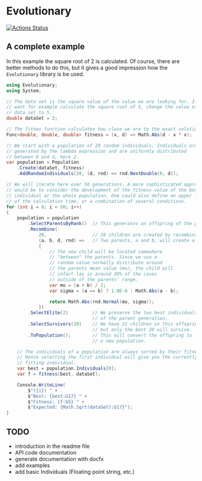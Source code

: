 # Evolutionary

[![Actions Status](https://github.com/quinmars/evolutionary/workflows/Unit%20Tests/badge.svg)](https://github.com/quinmars/evolutionary/actions)

## A complete example

In this example the square root of 2 is calculated. Of course, there are better methods to do this, but it gives a good impression how the `Evolutionary` library is be used.

```csharp
using Evolutionary;
using System;

// The data set is the square value of the value we are looking for. If you
// want for example calculate the square root of 5, change the value of the
// data set to 5.
double dataSet = 2;

// The fitnes function calculates how close we are to the exact solution.
Func<double, double, double> fitness = (x, d) => Math.Abs(d - x * x);

// We start with a population of 20 random individuals. Individuals are
// generated by the lambda expression and are uniformly distributed
// between 0 and d, here 2.
var population = Population
    .Create(dataSet, fitness)
    .AddRandomIndividuals(20, (d, rnd) => rnd.NextDouble(0, d));

// We will iterate here over 50 generations. A more sophisticated approach
// would be to consider the development of the fitness value of the best
// individual or the whole population. One could also define an upper limit
// of the calculation time, or a combination of several conditions.
for (int i = 0; i < 50; i++)
{
    population = population
        .SelectParentsByRank()  // This generates an offspring of the population
        .Recombine(
            20,                 // 20 children are created by recombination
            (a, b, d, rnd) =>   // Two parents, a and b, will create a new child
            {
                // The new child will be located somewhere
                // "between" the parents. Since we use a
                // random value normally distribute around
                // the parents mean value (mu), the child will
                // infact lay in around 30% of the cases
                // outside of the parents' range.
                var mu = (a + b) / 2;
                var sigma = (a == b) ? 1.0E-6 : Math.Abs(a - b);

                return Math.Abs(rnd.Normal(mu, sigma));
            })
        .SelectElite(2)         // We preserve the two best individuals
                                // of the parent generation.
        .SelectSurvivors(20)    // We have 22 children in this offspring,
                                // but only the best 20 will survive.
        .ToPopulation();        // This will convert the offspring to
                                // a new population.

    // The individuals of a population are always sorted by their fitness.
    // Hence selecting the first individual will give you the currently best
    // fitting individual.
    var best = population.Individuals[0];
    var f = fitness(best, dataSet);

    Console.WriteLine(
        $"({i}) " +
        $"Best: {best:G17} " + 
        $"Fitness: {f:G5} " +
        $"Expected: {Math.Sqrt(dataSet):G17}");
}

```

## TODO

  - introduction in the readme file
  - API code documentation
  - generate documentation with docfx
  - add examples
  - add basic Individuals (Floating point string, etc.)